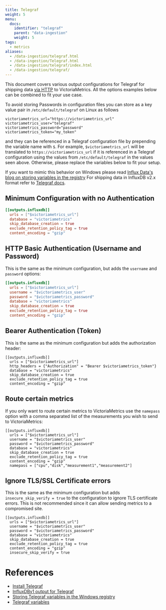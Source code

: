 ```yaml
---
title: Telegraf
weight: 5
menu:
  docs:
    identifier: "telegraf"
    parent: "data-ingestion"
    weight: 5
tags:
  - metrics
aliases:
  - /data-ingestion/telegraf.html
  - /data-ingestion/Telegraf.html
  - /data-ingestion/telegraf/index.html
  - /data-ingestion/telegraf/
---
```

This document covers various output configurations for Telegraf for shipping data [via HTTP](https://docs.victoriametrics.com/victoriametrics/single-node-version/#how-to-send-data-from-influxdb-compatible-agents-such-as-telegraf)
to VictoriaMetrics. All the options examples below can be combined to fit your use case.

To avoid storing Passwords in configuration files you can store as a key value pair in `/etc/default/telegraf` on Linux as follows
```
victoriametrics_url="https://victoriametrics_url"
victoriametrics_user="telegraf"
victoriametrics_password="password"
victoriametrics_token="my_token"
```
and they can be referenced in a Telegraf configuration file by prepending the variable name with `$`.
For example, `$victoriametrics_url` will be translated to `https://victoriametrics_url` if it is referenced in a Telegraf configuration using the values from `/etc/default/telegraf` in the values seen above.
Otherwise, please replace the variables below to fit your setup.

If you want to mimic this behavior on Windows please read [Influx Data's blog on storing variables in the registry](https://www.influxdata.com/blog/using-telegraf-on-windows/)
For shipping data in InfluxDB v2.x format refer to [Telegraf docs](https://github.com/influxdata/telegraf/blob/master/plugins/outputs/influxdb_v2/README.md).

## Minimum Configuration with no Authentication

```toml
[[outputs.influxdb]]
  urls = ["$victoriametrics_url"]
  database = "victoriametrics"
  skip_database_creation = true
  exclude_retention_policy_tag = true
  content_encoding = "gzip"
```

## HTTP Basic Authentication (Username and Password)

This is the same as the minimum configuration, but adds the `username` and `password` options:
```toml
[[outputs.influxdb]]
  urls = ["$victoriametrics_url"]
  username = "$victoriametrics_user"
  password = "$victoriametrics_password"
  database = "victoriametrics"
  skip_database_creation = true
  exclude_retention_policy_tag = true
  content_encoding = "gzip"
```

## Bearer Authentication (Token)

This is the same as the minimum configuration but adds the authorization header:
```
[[outputs.influxdb]]
  urls = ["$victoriametrics_url"]
  http_headers = {"Authorization" = "Bearer $victoriametrics_token"}
  database = "victoriametrics"
  skip_database_creation = true
  exclude_retention_policy_tag = true
  content_encoding = "gzip"
```

## Route certain metrics

If you only want to route certain metrics to VictoriaMetrics use the `namepass` option with a comma separated list of the measurements you wish to send to VictoriaMetrics:
```
[[outputs.influxdb]]
  urls = ["$victoriametrics_url"]
  username = "$victoriametrics_user"
  password = "$victoriametrics_password"
  database = "victoriametrics"
  skip_database_creation = true
  exclude_retention_policy_tag = true
  content_encoding = "gzip"
  namepass = ["cpu","disk","measurement1","measurement2"]
```

## Ignore TLS/SSL Certificate errors

This is the same as the minimum configuration but adds `insecure_skip_verify = true` to the configuration to ignore TLS certificate errors.
This is not recommended since it can allow sending metrics to a compromised site.

```
[[outputs.influxdb]]
  urls = ["$victoriametrics_url"]
  username = "$victoriametrics_user"
  password = "$victoriametrics_password"
  database = "victoriametrics"
  skip_database_creation = true
  exclude_retention_policy_tag = true
  content_encoding = "gzip"
  insecure_skip_verify = true
```

# References 

- [Install Telegraf](https://docs.influxdata.com/telegraf/v1/install/)
- [InfluxDBv1 output for Telegraf](https://github.com/influxdata/telegraf/tree/master/plugins/outputs/influxdb)
- [Storing Telegraf variables in the Windows registry](https://www.influxdata.com/blog/using-telegraf-on-windows/)
- [Telegraf variables](https://docs.influxdata.com/telegraf/v1/configuration/#example-telegraf-environment-variables)
